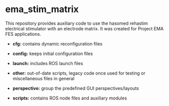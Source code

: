 # ema_stim_matrix
This repository provides auxiliary code to use the hasomed rehastim electrical 
stimulator with an electrode matrix. It was created for Project EMA FES 
applications. 

- **cfg:** contains dynamic reconfiguration files

- **config:** keeps initial configuration files

- **launch:** includes ROS launch files

- **other:** out-of-date scripts, legacy code once used for testing or miscellaneous 
files in general

- **perspective:** group the predefined GUI perspectives/layouts

- **scripts:** contains ROS node files and auxiliary modules
